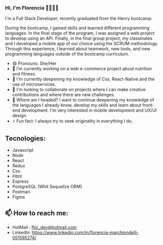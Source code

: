 ### Hi, I'm Florencia 👋👩🏼‍💻
I'm a Full Stack Developer, recently graduated from the Henry bootcamp.

During the bootcamp, I gained skills and learned different programming languages. In the final stage of the program, I was assigned a web project to develop using an API. Finally, in the final group project, my classmates and I developed a mobile app of our choice using the SCRUM methodology. Through this experience, I learned about teamwork, new tools, and new programming languages outside of the bootcamp curriculum.

- 😄 Pronouns: She/Her
- 🔭  I’m currently working on a web e-commerce project about nutrition and fitness.
- 🌱  I'm currently deepening my knowledge of Css, React-Native and the use of microservices.
- 👯  I'm looking to collaborate on projects where I can make creative contributions and where there are new challenges.
- 🚀  Where am I headed? I want to continue deepening my knowledge of the languages I already know, develop my skills and learn about front-end development. I'm very interested in mobile development and UX/UI design.
- ⚡ Fun fact:  I always try to seek originality in everything I do.
## Tecnologies: 
- Javascript
- Node
- React
- Redux
- Css
- Html
- Express
- PostgreSQL (Whit Sequelize ORM)
- Postman
- Figma

## 📫 How to reach me: 
- HotMail : flor_dev@hotmail.com
- LinkedIn: https://www.linkedin.com/in/florencia-marchiondelli-051595274/



<!--
**FlorMarchion/FlorMarchion** is a ✨ _special_ ✨ repository because its `README.md` (this file) appears on your GitHub profile.

-->

